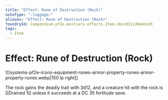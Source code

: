 ```yaml
---
title: "Effect: Rune of Destruction (Rock)"
noteType: ":luggage:"
aliases: "Effect: Rune of Destruction (Rock)"
foundryId: Compendium.pf2e.bestiary-effects.Item.vbxcQIjLVWa43sdt
tags:
  - Item
---
```


# Effect: Rune of Destruction (Rock)
![[systems-pf2e-icons-equipment-runes-armor-property-runes-armor-property-runes.webp|150 lp right]]

The rock gains the deadly trait with 3d12, and a creature hit with the rock is [[Drained 1]] unless it succeeds at a DC 35 fortitude save.

